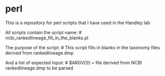 # perl
This is a repository for perl scripts that I have used in the Handley lab

All scripts contain the script name:
\# ncbi_rankedlineage_fill_in_the_blanks.pl


The purpose of the script:
\# This script fills in blanks in the taxonomy files derived from rankedlineage.dmp


And a list of expected input:
\# $ARGV[0] = file derived from NCBI rankedlineage.dmp to be parsed
